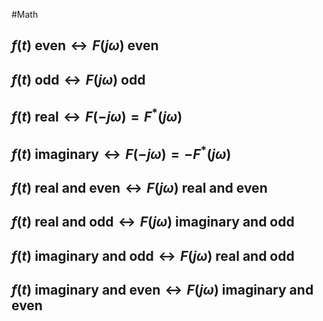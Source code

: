 #Math 
## $\displaystyle f(t)\text{ even} \leftrightarrow  F(j\omega)\text{ even}$
## $\displaystyle f(t)\text{ odd} \leftrightarrow  F(j\omega)\text{ odd}$
## $\displaystyle f(t) \text{ real} \leftrightarrow F(-j\omega)=F^{*}(j\omega)$
## $\displaystyle f(t)\text{ imaginary} \leftrightarrow F(-j\omega)=-F^{*}(j\omega)$
## $\displaystyle f(t) \text{ real and even} \leftrightarrow F(j\omega) \text{ real and even}$
## $\displaystyle f(t)\text{ real and odd} \leftrightarrow F(j\omega)\text{ imaginary and odd}$
## $\displaystyle f(t)\text{ imaginary and odd} \leftrightarrow F(j\omega) \text{ real and odd}$
## $\displaystyle f(t)\text{ imaginary and even} \leftrightarrow F(j\omega)\text{ imaginary and even}$

